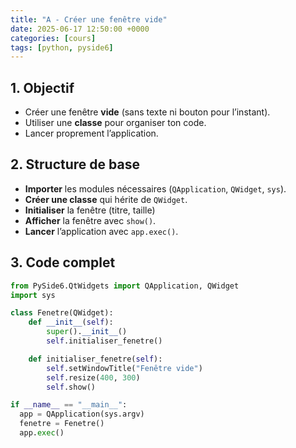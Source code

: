 ```yaml
---
title: "A - Créer une fenêtre vide"
date: 2025-06-17 12:50:00 +0000
categories: [cours]
tags: [python, pyside6]
---
```


## 1. Objectif

- Créer une fenêtre **vide** (sans texte ni bouton pour l’instant).
- Utiliser une **classe** pour organiser ton code.
- Lancer proprement l’application.

## 2. Structure de base

- **Importer** les modules nécessaires (`QApplication`, `QWidget`, `sys`).
- **Créer une classe** qui hérite de `QWidget`.
- **Initialiser** la fenêtre (titre, taille)
- **Afficher** la fenêtre avec `show()`.
- **Lancer** l’application avec `app.exec()`.

## 3. Code complet

```python
from PySide6.QtWidgets import QApplication, QWidget  
import sys

class Fenetre(QWidget):  
    def __init__(self):  
        super().__init__()  
        self.initialiser_fenetre()

    def initialiser_fenetre(self):  
        self.setWindowTitle("Fenêtre vide")  
        self.resize(400, 300)  
        self.show()

if __name__ == "__main__":  
  app = QApplication(sys.argv)  
  fenetre = Fenetre()  
  app.exec()
```
